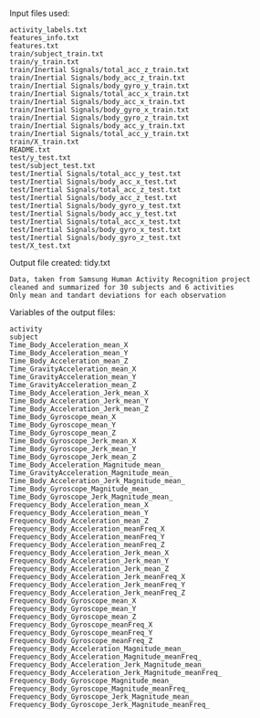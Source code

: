 Input files used:

    activity_labels.txt
    features_info.txt
    features.txt
    train/subject_train.txt
    train/y_train.txt
    train/Inertial Signals/total_acc_z_train.txt
    train/Inertial Signals/body_acc_z_train.txt
    train/Inertial Signals/body_gyro_y_train.txt
    train/Inertial Signals/total_acc_x_train.txt
    train/Inertial Signals/body_acc_x_train.txt
    train/Inertial Signals/body_gyro_x_train.txt
    train/Inertial Signals/body_gyro_z_train.txt
    train/Inertial Signals/body_acc_y_train.txt
    train/Inertial Signals/total_acc_y_train.txt
    train/X_train.txt
    README.txt
    test/y_test.txt
    test/subject_test.txt
    test/Inertial Signals/total_acc_y_test.txt
    test/Inertial Signals/body_acc_x_test.txt
    test/Inertial Signals/total_acc_z_test.txt
    test/Inertial Signals/body_acc_z_test.txt
    test/Inertial Signals/body_gyro_y_test.txt
    test/Inertial Signals/body_acc_y_test.txt
    test/Inertial Signals/total_acc_x_test.txt
    test/Inertial Signals/body_gyro_x_test.txt
    test/Inertial Signals/body_gyro_z_test.txt
    test/X_test.txt

Output file created: tidy.txt

    Data, taken from Samsung Human Activity Recognition project 
    cleaned and summarized for 30 subjects and 6 activities
    Only mean and tandart deviations for each observation 
    
Variables of the output files:

    activity
    subject
    Time_Body_Acceleration_mean_X
    Time_Body_Acceleration_mean_Y
    Time_Body_Acceleration_mean_Z
    Time_GravityAcceleration_mean_X
    Time_GravityAcceleration_mean_Y
    Time_GravityAcceleration_mean_Z
    Time_Body_Acceleration_Jerk_mean_X
    Time_Body_Acceleration_Jerk_mean_Y
    Time_Body_Acceleration_Jerk_mean_Z
    Time_Body_Gyroscope_mean_X
    Time_Body_Gyroscope_mean_Y
    Time_Body_Gyroscope_mean_Z
    Time_Body_Gyroscope_Jerk_mean_X
    Time_Body_Gyroscope_Jerk_mean_Y
    Time_Body_Gyroscope_Jerk_mean_Z
    Time_Body_Acceleration_Magnitude_mean_
    Time_GravityAcceleration_Magnitude_mean_
    Time_Body_Acceleration_Jerk_Magnitude_mean_
    Time_Body_Gyroscope_Magnitude_mean_
    Time_Body_Gyroscope_Jerk_Magnitude_mean_
    Frequency_Body_Acceleration_mean_X
    Frequency_Body_Acceleration_mean_Y
    Frequency_Body_Acceleration_mean_Z
    Frequency_Body_Acceleration_meanFreq_X
    Frequency_Body_Acceleration_meanFreq_Y
    Frequency_Body_Acceleration_meanFreq_Z
    Frequency_Body_Acceleration_Jerk_mean_X
    Frequency_Body_Acceleration_Jerk_mean_Y
    Frequency_Body_Acceleration_Jerk_mean_Z
    Frequency_Body_Acceleration_Jerk_meanFreq_X
    Frequency_Body_Acceleration_Jerk_meanFreq_Y
    Frequency_Body_Acceleration_Jerk_meanFreq_Z
    Frequency_Body_Gyroscope_mean_X
    Frequency_Body_Gyroscope_mean_Y
    Frequency_Body_Gyroscope_mean_Z
    Frequency_Body_Gyroscope_meanFreq_X
    Frequency_Body_Gyroscope_meanFreq_Y
    Frequency_Body_Gyroscope_meanFreq_Z
    Frequency_Body_Acceleration_Magnitude_mean_
    Frequency_Body_Acceleration_Magnitude_meanFreq_
    Frequency_Body_Acceleration_Jerk_Magnitude_mean_
    Frequency_Body_Acceleration_Jerk_Magnitude_meanFreq_
    Frequency_Body_Gyroscope_Magnitude_mean_
    Frequency_Body_Gyroscope_Magnitude_meanFreq_
    Frequency_Body_Gyroscope_Jerk_Magnitude_mean_
    Frequency_Body_Gyroscope_Jerk_Magnitude_meanFreq_

    
